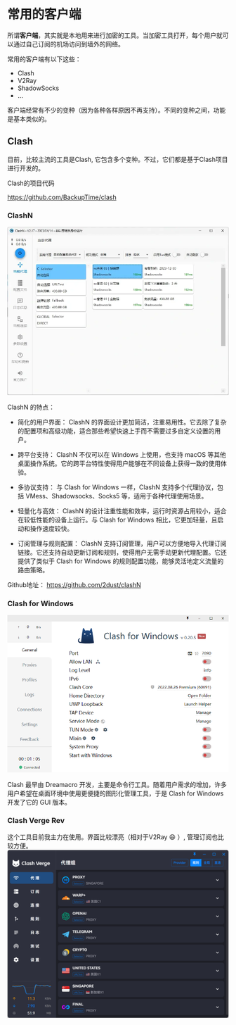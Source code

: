 # 常用的客户端

所谓**客户端**，其实就是本地用来进行加密的工具。当加密工具打开，每个用户就可以通过自己订阅的机场访问到墙外的网络。

常用的客户端有以下这些：
* Clash
* V2Ray
* ShadowSocks
* ...

客户端经常有不少的变种（因为各种各样原因不再支持）。不同的变种之间，功能是基本类似的。

## Clash
目前，比较主流的工具是Clash, 它包含多个变种。不过，它们都是基于Clash项目进行开发的。

Clash的项目代码

https://github.com/BackupTime/clash

### ClashN

![alt text](/pictures/clash_n.png)

ClashN 的特点：

* 简化的用户界面： ClashN 的界面设计更加简洁，注重易用性。它去除了复杂的配置项和高级功能，适合那些希望快速上手而不需要过多自定义设置的用户。

* 跨平台支持： ClashN 不仅可以在 Windows 上使用，也支持 macOS 等其他桌面操作系统。它的跨平台特性使得用户能够在不同设备上获得一致的使用体验。

* 多协议支持： 与 Clash for Windows 一样，ClashN 支持多个代理协议，包括 VMess、Shadowsocks、Socks5 等，适用于各种代理使用场景。

* 轻量化与高效： ClashN 的设计注重性能和效率，运行时资源占用较小，适合在较低性能的设备上运行。与 Clash for Windows 相比，它更加轻量，且启动和操作速度较快。

* 订阅管理与规则配置： ClashN 支持订阅管理，用户可以方便地导入代理订阅链接。它还支持自动更新订阅和规则，使得用户无需手动更新代理配置。它还提供了类似于 Clash for Windows 的规则配置功能，能够灵活地定义流量的路由策略。


Github地址：
https://github.com/2dust/clashN

### Clash for Windows
![alt text](/pictures/clash_4_windows.png)

Clash 最早由 Dreamacro 开发，主要是命令行工具。随着用户需求的增加，许多用户希望在桌面环境中使用更便捷的图形化管理工具，于是 Clash for Windows 开发了它的 GUI 版本。

### Clash Verge Rev

这个工具目前我主力在使用。界面比较漂亮（相对于V2Ray :smile: ）, 管理订阅也比较方便。
![alt text](/pictures/clash_verge_rev.png)